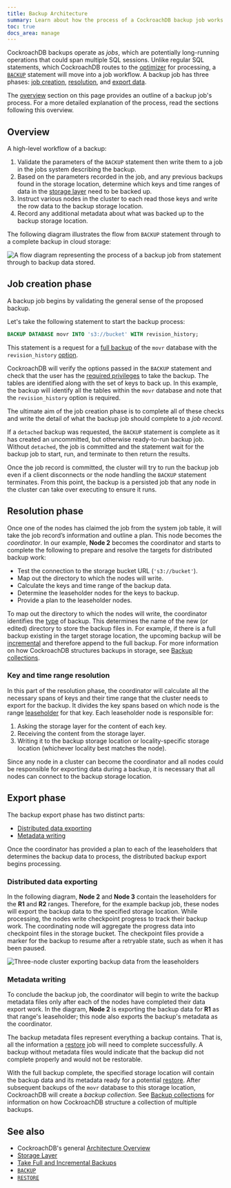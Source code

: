 ```yaml
---
title: Backup Architecture
summary: Learn about how the process of a CockroachDB backup job works.
toc: true
docs_area: manage
---
```


CockroachDB backups operate as _jobs_, which are potentially long-running operations that could span multiple SQL sessions. Unlike regular SQL statements, which CockroachDB routes to the [optimizer](cost-based-optimizer.html) for processing, a [`BACKUP`](backup.html) statement will move into a job workflow. A backup job has three phases: [job creation](#job-creation-phase), [resolution](#resolution-phase), and [export data](#export-data).

The [overview](#overview) section on this page provides an outline of a backup job's process. For a more detailed explanation of the process, read the sections following this overview.

## Overview

A high-level workflow of a backup:

1. Validate the parameters of the `BACKUP` statement then write them to a job in the jobs system describing the backup.
1. Based on the parameters recorded in the job, and any previous backups found in the storage location, determine which keys and time ranges of data in the [storage layer](architecture/storage-layer.html) need to be backed up.
1. Instruct various nodes in the cluster to each read those keys and write the row data to the backup storage location.
1. Record any additional metadata about what was backed up to the backup storage location.

The following diagram illustrates the flow from `BACKUP` statement through to a complete backup in cloud storage:

<img src="{{ 'images/v22.1/tbackup-overview.png' | relative_url }}" alt="A flow diagram representing the process of a backup job from statement through to backup data stored." style="border:0px solid #eee;max-width:100%" />

## Job creation phase 

A backup job begins by validating the general sense of the proposed backup.

Let's take the following statement to start the backup process:

~~~ sql
BACKUP DATABASE movr INTO 's3://bucket' WITH revision_history;
~~~

This statement is a request for a [full backup](take-full-and-incremental-backups.html#full-backups) of the `movr` database with the `revision_history` [option](backup.html#options).

CockroachDB will verify the options passed in the `BACKUP` statement and check that the user has the [required privileges](backup.html#required-privileges) to take the backup. The tables are identified along with the set of keys to back up. In this example, the backup will identify all the tables within the `movr` database and note that the `revision_history` option is required.

The ultimate aim of the job creation phase is to complete all of these checks and write the detail of what the backup job should complete to a _job record_.

If a `detached` backup was requested, the `BACKUP` statement is complete as it has created an uncommitted, but otherwise ready-to-run backup job. Without `detached`, the job is committed and the statement wait for the backup job to start, run, and terminate to then return the results.
 
Once the job record is committed, the cluster will try to run the backup job even if a client disconnects or the node handling the `BACKUP` statement terminates. From this point, the backup is a persisted job that any node in the cluster can take over executing to ensure it runs.

## Resolution phase 

Once one of the nodes has claimed the job from the system job table, it will take the job record’s information and outline a plan. This node becomes the _coordinator_. In our example, **Node 2** becomes the coordinator and starts to complete the following to prepare and resolve the targets for distributed backup work: 

- Test the connection to the storage bucket URL (`'s3://bucket'`).
- Map out the directory to which the nodes will write.
- Calculate the keys and time range of the backup data.
- Determine the leaseholder nodes for the keys to backup. 
- Provide a plan to the leaseholder nodes.

To map out the directory to which the nodes will write, the coordinator identifies the [type](backup-and-restore-overview.html#backup-and-restore-types) of backup. This determines the name of the new (or edited) directory to store the backup files in. For example, if there is a full backup existing in the target storage location, the upcoming backup will be [incremental](take-full-and-incremental-backups.html#incremental-backups) and therefore append to the full backup. For more information on how CockroachDB structures backups in storage, see [Backup collections](take-full-and-incremental-backups.html#backup-collections).

### Key and time range resolution

In this part of the resolution phase, the coordinator will calculate all the necessary spans of keys and their time range that the cluster needs to export for the backup. It divides the key spans based on which node is the range [leaseholder](architecture/reads-and-writes-overview.html) for that key. Each leaseholder node is responsible for:

1. Asking the storage layer for the content of each key.
1. Receiving the content from the storage layer. 
1. Writing it to the backup storage location or locality-specific storage location (whichever locality best matches the node). 

Since any node in a cluster can become the coordinator and all nodes could be responsible for exporting data during a backup, it is necessary that all nodes can connect to the backup storage location.

## Export phase 

The backup export phase has two distinct parts:

- [Distributed data exporting](#distributed-data-exporting)
- [Metadata writing](#metadata-writing)

Once the coordinator has provided a plan to each of the leaseholders that determines the backup data to process, the distributed backup export begins processing.

### Distributed data exporting

In the following diagram, **Node 2** and **Node 3** contain the leaseholders for the **R1** and **R2** ranges. Therefore, for the example backup job, these nodes will export the backup data to the specified storage location. While processing, the nodes write checkpoint progress to track their backup work. The coordinating node will aggregate the progress data into checkpoint files in the storage bucket. The checkpoint files provide a marker for the backup to resume after a retryable state, such as when it has been paused.

<img src="{{ 'images/v22.1/backup-processing.png' | relative_url }}" alt="Three-node cluster exporting backup data from the leaseholders" style="border:0px solid #eee;max-width:100%" />

### Metadata writing

To conclude the backup job, the coordinator will begin to write the backup metadata files only after each of the nodes have completed their data export work. In the diagram, **Node 2** is exporting the backup data for **R1** as that range's leaseholder; this node also exports the backup's metadata as the coordinator.

The backup metadata files represent everything a backup contains. That is, all the information a [restore](restore.html) job will need to complete successfully. A backup without metadata files would indicate that the backup did not complete properly and would not be restorable.

With the full backup complete, the specified storage location will contain the backup data and its metadata ready for a potential [restore](restore.html). After subsequent backups of the `movr` database to this storage location, CockroachDB will create a _backup collection_. See [Backup collections](take-full-and-incremental-backups.html#backup-collections) for information on how CockroachDB structure a collection of multiple backups.

## See also

- CockroachDB's general [Architecture Overview](architecture/overview.html)
- [Storage Layer](architecture/storage-layer.html)
- [Take Full and Incremental Backups](take-full-and-incremental-backups.html)
- [`BACKUP`](backup.html)
- [`RESTORE`](restore.html)
